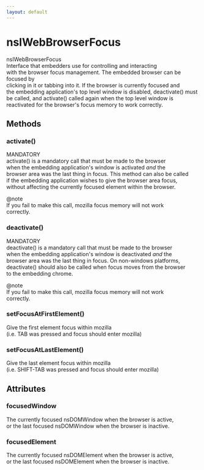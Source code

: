 ```yaml
---
layout: default
---
```


# nsIWebBrowserFocus #
  
nsIWebBrowserFocus  
Interface that embedders use for controlling and interacting  
with the browser focus management. The embedded browser can be focused by  
clicking in it or tabbing into it. If the browser is currently focused and  
the embedding application's top level window is disabled, deactivate() must  
be called, and activate() called again when the top level window is  
reactivated for the browser's focus memory to work correctly.  
  

## Methods ##

### activate() ###
  
MANDATORY  
activate() is a mandatory call that must be made to the browser  
when the embedding application's window is activated *and* the   
browser area was the last thing in focus.  This method can also be called  
if the embedding application wishes to give the browser area focus,  
without affecting the currently focused element within the browser.  
  
@note  
If you fail to make this call, mozilla focus memory will not work  
correctly.  
  

### deactivate() ###
  
MANDATORY  
deactivate() is a mandatory call that must be made to the browser  
when the embedding application's window is deactivated *and* the  
browser area was the last thing in focus.  On non-windows platforms,  
deactivate() should also be called when focus moves from the browser  
to the embedding chrome.  
  
@note  
If you fail to make this call, mozilla focus memory will not work  
correctly.  
  

### setFocusAtFirstElement() ###
  
Give the first element focus within mozilla  
(i.e. TAB was pressed and focus should enter mozilla)  
  

### setFocusAtLastElement() ###
  
Give the last element focus within mozilla  
(i.e. SHIFT-TAB was pressed and focus should enter mozilla)  
  

## Attributes ##

### focusedWindow ###
  
The currently focused nsDOMWindow when the browser is active,  
or the last focused nsDOMWindow when the browser is inactive.  
  

### focusedElement ###
  
The currently focused nsDOMElement when the browser is active,  
or the last focused nsDOMElement when the browser is inactive.  
  
